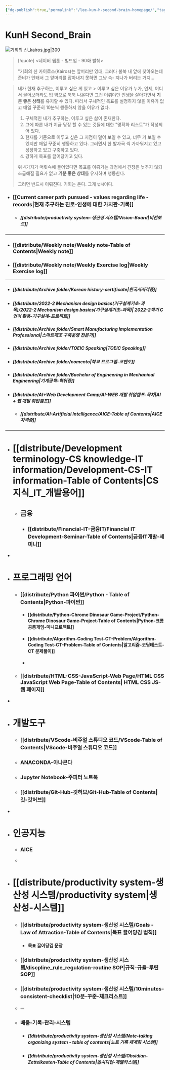 ```yaml
---
{"dg-publish":true,"permalink":"/lee-kun-h-second-brain-homepage/","tags":["gardenEntry"],"noteIcon":""}
---
```


# KunH Second_Brain

![기회의 신_kairos.jpg|300](/img/user/%EC%B2%A8%EB%B6%80%ED%8C%8C%EC%9D%BC/%EA%B8%B0%ED%9A%8C%EC%9D%98%20%EC%8B%A0_kairos.jpg)

> [!quote]
> <네이버 웹툰 - 빌드업 - 90화 발췌>
> 
> "기회의 신 카이로스(Kairos)는 앞머리만 있대, 그러다 불쑥 내 앞에 찾아오는데 준비가 안돼서 그 앞머리를 잡아내지 못하면 그냥 슥- 지나가 버리는 거지...

> 내가 현재 추구하는, 이루고 싶은 게 있고 > 이루고 싶은 이유가 누가, 언제, 어디서 물어보더라도 입 밖으로 툭툭 나온다면 그건 이뤄야만 인생을 살아가면서 **기분 좋은 상태**를 유지할 수 있다. 따라서 구체적인 목표를 설정하지 않을 이유가 없고 매일 꾸준히 10분씩 행동하지 않을 이유가 없다.
> 	
> 1. 구체적인 내가 추구하는, 이루고 싶은 삶이 존재한다.
> 2. 그에 따른 내가 지금 당장 할 수 있는 것들에 대한 "명확화 리스트"가 작성되어 있다.
> 3. 현재를 기준으로 이루고 싶은 그 지점이 멀어 보일 수 있고, 너무 커 보일 수 있지만 매일 꾸준히 행동하고 있다. 그러면서 한 발자국 씩 가까워지고 있고 성장하고 있고 구축하고 있다.
> 4. 강하게 목표를 끌어당기고 있다.
> 
> 위 4가지가 머릿속에 들어있다면 목표를 이뤄가는 과정에서 긴장은 늦추지 않되 조급해질 필요가 없고 **기분 좋은 상태**를 유지하며 행동한다.  
> 
> 그러면 반드시 이뤄진다. 기회는 온다. 그게 `법칙`이다.

- ### [[Current career path pursued - values ​​regarding life - records\|현재 추구하는 진로-인생에 대한 가치관-기록]]
	- ##### [[distribute/productivity system-생산성 시스템/Vision-Board\|비전보드]]

----
- ### [[distribute/Weekly note/Weekly note-Table of Contents\|Weekly note]]
- ### [[distribute/Weekly note/Weekly Exercise Iog\|Weekly Exercise Iog]]

----
- ##### [[distribute/Archive folder/Korean history-certificate\|한국사자격증]]
- ##### [[distribute/2022-2 Mechanism design basics(기구설계기초-과목)/2022-2 Mechanism design basics(기구설계기초-과목)\| 2022-2학기 C언어 활용-기구설계-프로젝트]]
- ##### [[distribute/Archive folder/Smart Manufacturing Implementation Professional\|스마트제조 구축운영 전문가]]
- ##### [[distribute/Archive folder/TOEIC Speaking\|TOEIC Speaking]]
- ##### [[distribute/Archive folder/comento\|학교 프로그램-코멘토]]
- ##### [[distribute/Archive folder/Bachelor of Engineering in Mechanical Engineering\|기계공학-학위증]]
- ##### [[distribute/AI+Web Development Camp/AI-WEB 개발 취업캠프-목차\|AI + 웹 개발 취업캠프]]
	- ##### [[distribute/AI-Artificial Intelligence/AICE-Table of Contents\|AICE 자격증]]

----

- # [[distribute/Development terminology-CS knowledge-IT information/Development-CS-IT information-Table of Contents\|CS지식_IT_개발용어]]
	- ## 금융
		- ### [[distribute/Financial-IT-금융IT/Financial IT Development-Seminar-Table of Contents\|금융IT개발-세미나]]
- 
- # 프로그래밍 언어
	- ### [[distribute/Python 파이썬/Python - Table of Contents\|Python-파이썬]]
		- #### [[distribute/Python-Chrome Dinosaur Game-Project/Python-Chrome Dinosaur Game-Project-Table of Contents\|Python-크롬 공룡게임-미니프로젝트]]
		- #### [[distribute/Algorithm-Coding Test-CT-Problem/Algorithm-Coding Test-CT-Problem-Table of Contents\|알고리즘-코딩테스트-CT 문제풀이]]
		- 
	- ### [[distribute/HTML-CSS-JavaScript-Web Page/HTML CSS JavaScript Web Page-Table of Contents\| HTML CSS JS-웹 페이지]]
- 
- # 개발도구
	- ### [[distribute/VScode-비주얼 스튜디오 코드/VScode-Table of Contents\|VScode-비주얼 스튜디오 코드]]
	- ### ANACONDA-아나콘다
	- ### Jupyter Notebook-주피터 노트북
	- ### [[distribute/Git-Hub-깃허브/Git-Hub-Table of Contents\|깃-깃허브]]
- 
- # 인공지능
	- ### AICE
	- 
- # [[distribute/productivity system-생산성 시스템/productivity system\|생산성-시스템]]
	- ### [[distribute/productivity system-생산성 시스템/Goals - Law of Attraction-Table of Contents\|목표 끌어당김 법칙]]
		- #### 목표 끌어당김 문장
	- ### [[distribute/productivity system-생산성 시스템/discpline_rule_regulation-routine SOP\|규칙-규율-루틴SOP]]
	- ### [[distribute/productivity system-생산성 시스템/10minutes-consistent-checklist\|10분-꾸준-체크리스트]]
	- ㅡ
	- ### 배움-기록-관리-시스템
		- ##### [[distribute/productivity system-생산성 시스템/Note-taking organizing system - table of contents\|노트 기록 체계화 시스템]]
		- ##### [[distribute/productivity system-생산성 시스템/Obsidian-Zettelkasten-Table of Contents\|옵시디언-제텔카스텐]]
	

